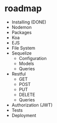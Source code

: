 # roadmap

- Installing (DONE)
- Nodemon 
- Packages
- Koa
- EJS
- File System
- Sequelize
    - Configuration
    - Models
    - Queries
- Restful
    - GET
    - POST
    - PUT
    - DELETE
    - Queries
- Authorization (JWT)
- Tests
- Deployment